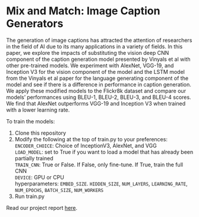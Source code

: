 # Mix and Match: Image Caption Generators

The generation of image captions has attracted the attention of researchers in the
field of AI due to its many applications in a variety of fields. In this paper, we
explore the impacts of substituting the vision deep CNN component of the caption
generation model presented by Vinyals et al with other pre-trained models. We
experiment with AlexNet, VGG-19, and Inception V3 for the vision component
of the model and the LSTM model from the Vinyals et al paper for the language
generating component of the model and see if there is a difference in performance
in caption generation. We apply these modified models to the Flickr8k dataset
and compare our models’ performances using BLEU-1, BLEU-2, BLEU-3, and
BLEU-4 scores. We find that AlexNet outperforms VGG-19 and Inception V3
when trained with a lower learning rate.

To train the models: 
1. Clone this repository  
2. Modify the following at the top of train.py to your preferences: \
  `ENCODER_CHOICE`: Choice of InceptionV3, AlexNet, and VGG\
  `LOAD_MODEL`: set to True if you want to load a model that has already been partially trained\
  `TRAIN_CNN`: True or False. If False, only fine-tune. If True, train the full CNN\
  `DEVICE`: GPU or CPU\
   hyperparameters: `EMBED_SIZE`. `HIDDEN_SIZE`, `NUM_LAYERS`, `LEARNING_RATE`, `NUM_EPOCHS`, `BATCH_SIZE`, `NUM_WORKERS`
3. Run train.py 

Read our project report [here](ProjectReport.pdf). 
